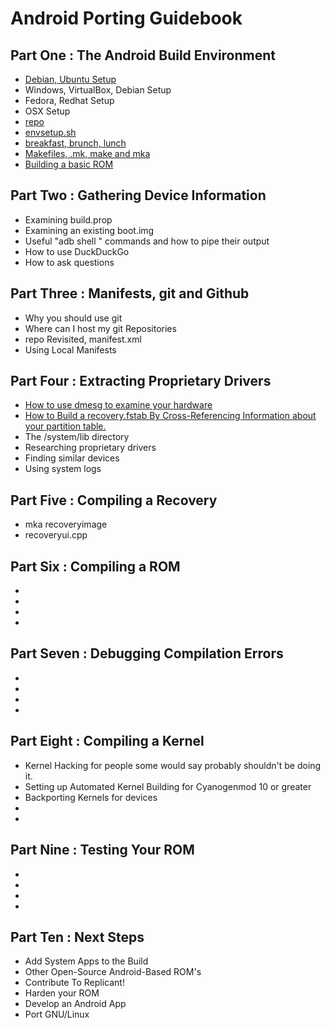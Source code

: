 Android Porting Guidebook
=========================

Part One : The Android Build Environment
----------------------------------------
   * [Debian, Ubuntu Setup](https://github.com/cmotc/android_porting_guidebook/blob/master/01PartOne/01PartOneDebian.md)
   * Windows, VirtualBox, Debian Setup
   * Fedora, Redhat Setup
   * OSX Setup
   * [repo](https://github.com/cmotc/android_porting_guidebook/blob/master/01PartOne/05PartOneRepo.md)
   * [envsetup.sh](https://github.com/cmotc/android_porting_guidebook/blob/master/01PartOne/06PartOneEnvsetup.md)
   * [breakfast, brunch, lunch](https://github.com/cmotc/android_porting_guidebook/blob/master/01PartOne/07PartOneMeals.md)
   * [Makefiles, .mk, make and mka](https://github.com/cmotc/android_porting_guidebook/blob/master/01PartOne/08PartOneMake.md)
   * [Building a basic ROM](https://github.com/cmotc/android_porting_guidebook/blob/master/01PartOne/09PartOneTestBuild.md)

Part Two : Gathering Device Information
---------------------------------------
   * Examining build.prop
   * Examining an existing boot.img
   * Useful "adb shell " commands and how to pipe their output
   * How to use DuckDuckGo
   * How to ask questions

Part Three : Manifests, git and Github
--------------------------------------
   * Why you should use git
   * Where can I host my git Repositories
   * repo Revisited, manifest.xml
   * Using Local Manifests

Part Four : Extracting Proprietary Drivers
------------------------------------------
   * [How to use dmesg to examine your hardware](https://github.com/cmotc/android_porting_guidebook/blob/master/04PartFour/01PartFourHowTodmesg.md)
   * [How to Build a recovery.fstab By Cross-Referencing Information about your partition table.](https://github.com/cmotc/android_porting_guidebook/blob/master/04PartFour/02PartFourHowToXRefPart.md)
   * The /system/lib directory
   * Researching proprietary drivers
   * Finding similar devices
   * Using system logs

Part Five : Compiling a Recovery
------------------------------
   * mka recoveryimage
   * recoveryui.cpp

Part Six : Compiling a ROM
--------------------------
   * 
   * 
   * 
   * 

Part Seven : Debugging Compilation Errors
-----------------------------------------
   * 
   * 
   * 
   * 

Part Eight : Compiling a Kernel
-------------------------------
   * Kernel Hacking for people some would say probably shouldn't be doing it.
   * Setting up Automated Kernel Building for Cyanogenmod 10 or greater
   * Backporting Kernels for devices
   * 
   * 

Part Nine : Testing Your ROM
-----------------------------
   * 
   * 
   * 
   * 

Part Ten : Next Steps
-----------------------
   * Add System Apps to the Build
   * Other Open-Source Android-Based ROM's
   * Contribute To Replicant!
   * Harden your ROM
   * Develop an Android App
   * Port GNU/Linux
